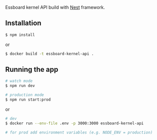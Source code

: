 Essboard kernel API build with [Nest](https://github.com/nestjs/nest) framework.

## Installation

```bash
$ npm install
```

or

```bash
$ docker build -t essboard-kernel-api .
```

## Running the app

```bash
# watch mode
$ npm run dev

# production mode
$ npm run start:prod
```

or

```bash
# dev
$ docker run --env-file .env -p 3000:3000 essboard-kernel-api

# for prod add environment variables (e.g. NODE_ENV = production)
```
